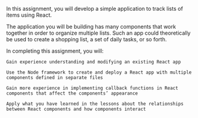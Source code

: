 In this assignment, you will develop a simple application to track lists of items using React.

The application you will be building has many components that work together in order to organize multiple lists. Such an app could theoretically be used to create a shopping list, a set of daily tasks, or so forth.

In completing this assignment, you will:

    Gain experience understanding and modifying an existing React app

    Use the Node framework to create and deploy a React app with multiple components defined in separate files

    Gain more experience in implementing callback functions in React components that affect the components’ appearance

    Apply what you have learned in the lessons about the relationships between React components and how components interact

